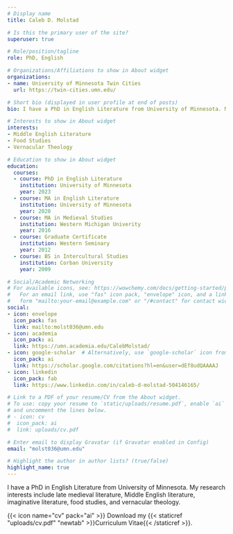 ```yaml
---
# Display name
title: Caleb D. Molstad

# Is this the primary user of the site?
superuser: true

# Role/position/tagline
role: PhD, English

# Organizations/Affiliations to show in About widget
organizations:
- name: University of Minnesota Twin Cities
  url: https://twin-cities.umn.edu/

# Short bio (displayed in user profile at end of posts)
bio: I have a PhD in English Literature from University of Minnesota. My research interests include late medieval literature, Middle English literature, imaginative literature, food studies, and vernacular theology.

# Interests to show in About widget
interests:
- Middle English Literature
- Food Studies
- Vernacular Theology

# Education to show in About widget
education:
  courses:
  - course: PhD in English Literature
    institution: University of Minnesota
    year: 2023
  - course: MA in English Literature
    institution: University of Minnesota
    year: 2020
  - course: MA in Medieval Studies
    institution: Western Michigan Univerity
    year: 2016
  - course: Graduate Certificate
    institution: Western Seminary
    year: 2012
  - course: BS in Intercultural Studies
    institution: Corban University
    year: 2009

# Social/Academic Networking
# For available icons, see: https://wowchemy.com/docs/getting-started/page-builder/#icons
#   For an email link, use "fas" icon pack, "envelope" icon, and a link in the
#   form "mailto:your-email@example.com" or "/#contact" for contact widget.
social:
- icon: envelope
  icon_pack: fas
  link: mailto:molst036@umn.edu
- icon: academia
  icon_pack: ai
  link: https://umn.academia.edu/CalebMolstad/
- icon: google-scholar  # Alternatively, use `google-scholar` icon from `ai` icon pack
  icon_pack: ai
  link: https://scholar.google.com/citations?hl=en&user=dEf8udQAAAAJ
- icon: linkedin
  icon_pack: fab
  link: https://www.linkedin.com/in/caleb-d-molstad-504146165/

# Link to a PDF of your resume/CV from the About widget.
# To use: copy your resume to `static/uploads/resume.pdf`, enable `ai` icons in `params.toml`,
# and uncomment the lines below.
# - icon: cv
#  icon_pack: ai
#  link: uploads/cv.pdf

# Enter email to display Gravatar (if Gravatar enabled in Config)
email: "molst036@umn.edu"

# Highlight the author in author lists? (true/false)
highlight_name: true
---
```


I have a PhD in English Literature from University of Minnesota. My research interests include late medieval literature, Middle English literature, imaginative literature, food studies, and vernacular theology.

{{< icon name="cv" pack="ai" >}} Download my {{< staticref "uploads/cv.pdf" "newtab" >}}Curriculum Vitae{{< /staticref >}}.
